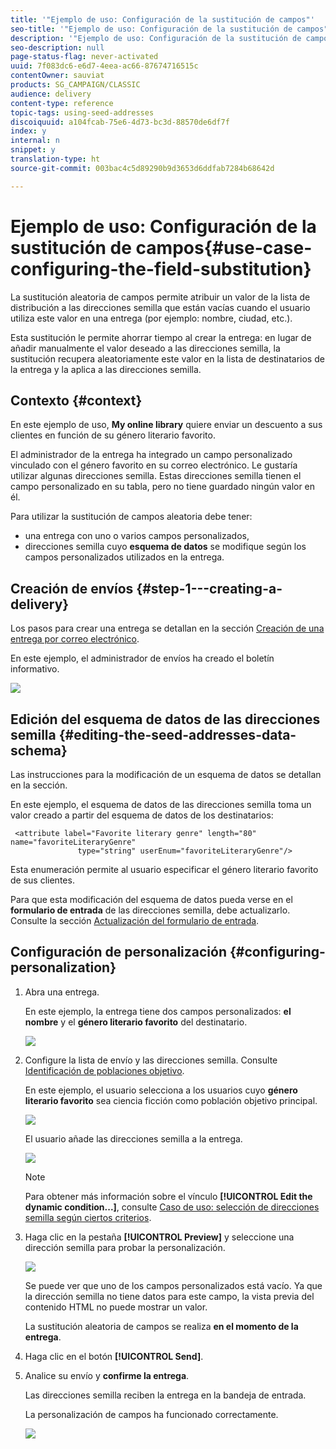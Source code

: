 ```yaml
---
title: '"Ejemplo de uso: Configuración de la sustitución de campos"'
seo-title: '"Ejemplo de uso: Configuración de la sustitución de campos"'
description: '"Ejemplo de uso: Configuración de la sustitución de campos"'
seo-description: null
page-status-flag: never-activated
uuid: 7f083dc6-e6d7-4eea-ac66-87674716515c
contentOwner: sauviat
products: SG_CAMPAIGN/CLASSIC
audience: delivery
content-type: reference
topic-tags: using-seed-addresses
discoiquuid: a104fcab-75e6-4d73-bc3d-88570de6df7f
index: y
internal: n
snippet: y
translation-type: ht
source-git-commit: 003bac4c5d89290b9d3653d6ddfab7284b68642d

---
```



# Ejemplo de uso: Configuración de la sustitución de campos{#use-case-configuring-the-field-substitution}

La sustitución aleatoria de campos permite atribuir un valor de la lista de distribución a las direcciones semilla que están vacías cuando el usuario utiliza este valor en una entrega (por ejemplo: nombre, ciudad, etc.).

Esta sustitución le permite ahorrar tiempo al crear la entrega: en lugar de añadir manualmente el valor deseado a las direcciones semilla, la sustitución recupera aleatoriamente este valor en la lista de destinatarios de la entrega y la aplica a las direcciones semilla.

## Contexto {#context}

En este ejemplo de uso, **My online library** quiere enviar un descuento a sus clientes en función de su género literario favorito.

El administrador de la entrega ha integrado un campo personalizado vinculado con el género favorito en su correo electrónico. Le gustaría utilizar algunas direcciones semilla. Estas direcciones semilla tienen el campo personalizado en su tabla, pero no tiene guardado ningún valor en él.

Para utilizar la sustitución de campos aleatoria debe tener:

* una entrega con uno o varios campos personalizados,
* direcciones semilla cuyo **esquema de datos** se modifique según los campos personalizados utilizados en la entrega.

## Creación de envíos {#step-1---creating-a-delivery}

Los pasos para crear una entrega se detallan en la sección [Creación de una entrega por correo electrónico](../../delivery/using/creating-an-email-delivery.md).

En este ejemplo, el administrador de envíos ha creado el boletín informativo.

![](assets/dlv_seeds_usecase_24.png)

## Edición del esquema de datos de las direcciones semilla {#editing-the-seed-addresses-data-schema}

Las instrucciones para la modificación de un esquema de datos se detallan en la sección.

En este ejemplo, el esquema de datos de las direcciones semilla toma un valor creado a partir del esquema de datos de los destinatarios:

```
 <attribute label="Favorite literary genre" length="80" name="favoriteLiteraryGenre"
               type="string" userEnum="favoriteLiteraryGenre"/>
```

Esta enumeración permite al usuario especificar el género literario favorito de sus clientes.

Para que esta modificación del esquema de datos pueda verse en el **formulario de entrada** de las direcciones semilla, debe actualizarlo. Consulte la sección [Actualización del formulario de entrada](../../delivery/using/use-case--selecting-seed-addresses-on-criteria.md#updating-the-input-form).

## Configuración de personalización {#configuring-personalization}

1. Abra una entrega.

   En este ejemplo, la entrega tiene dos campos personalizados: **el nombre** y el **género literario favorito** del destinatario.

   ![](assets/dlv_seeds_usecase_25.png)

1. Configure la lista de envío y las direcciones semilla. Consulte [Identificación de poblaciones objetivo](../../delivery/using/steps-defining-the-target-population.md).

   En este ejemplo, el usuario selecciona a los usuarios cuyo **género literario favorito** sea ciencia ficción como población objetivo principal.

   ![](assets/dlv_seeds_usecase_26.png)

   El usuario añade las direcciones semilla a la entrega.

   ![](assets/dlv_seeds_usecase_27.png)

   >[!NOTE]
   >
   >Para obtener más información sobre el vínculo **[!UICONTROL Edit the dynamic condition...]**, consulte [Caso de uso: selección de direcciones semilla según ciertos criterios](../../delivery/using/use-case--selecting-seed-addresses-on-criteria.md).

1. Haga clic en la pestaña **[!UICONTROL Preview]** y seleccione una dirección semilla para probar la personalización.

   ![](assets/dlv_seeds_usecase_28.png)

   Se puede ver que uno de los campos personalizados está vacío. Ya que la dirección semilla no tiene datos para este campo, la vista previa del contenido HTML no puede mostrar un valor.

   La sustitución aleatoria de campos se realiza **en el momento de la entrega**.

1. Haga clic en el botón **[!UICONTROL Send]**.
1. Analice su envío y **confirme la entrega**.

   Las direcciones semilla reciben la entrega en la bandeja de entrada.

   La personalización de campos ha funcionado correctamente.

   ![](assets/dlv_seeds_usecase_08.png)
